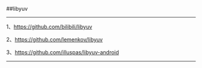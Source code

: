 ##libyuv
___
1、https://github.com/bilibili/libyuv

2、https://github.com/lemenkov/libyuv

3、https://github.com/illuspas/libyuv-android
___